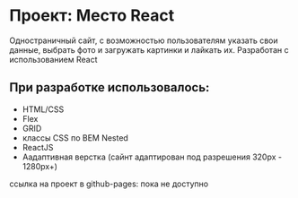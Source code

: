 # Проект: Место React

Одностраничный сайт, с возможностью пользователям указать свои данные, выбрать фото и загружать картинки и лайкать их.
Разработан с использованием React

## При разработке использовалось:
* HTML/CSS
* Flex
* GRID
* классы CSS по BEM Nested
* ReactJS
* Аадаптивная верстка (сайнт адаптирован под разрешения 320px - 1280px+)

ссылка на проект в github-pages: пока не доступно